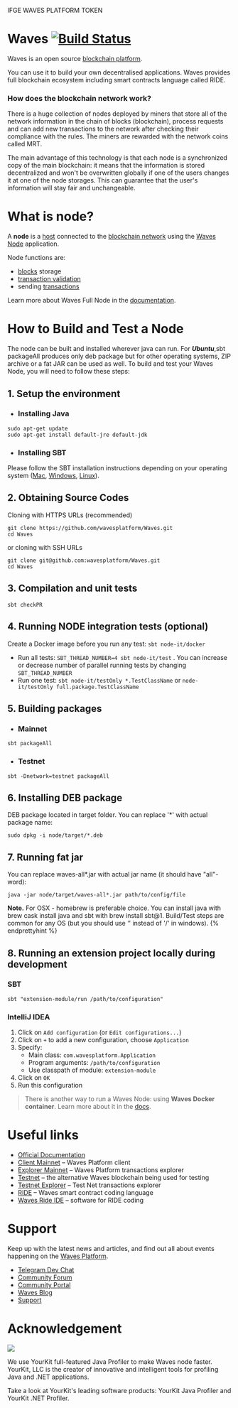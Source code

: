 IFGE WAVES PLATFORM TOKEN 

# Waves [![Build Status](https://travis-ci.org/wavesplatform/Waves.svg?branch=master)](https://travis-ci.org/wavesplatform/Waves)

Waves is an open source [blockchain platform](https://wavesplatform.com/).

You can use it to build your own decentralised applications. Waves provides full blockchain ecosystem including smart contracts language called RIDE.

### How does the blockchain network work?

There is a huge collection of nodes deployed by miners that store all of the network information in the chain of blocks (blockchain), process requests and can add new transactions to the network after checking their compliance with the rules. The miners are rewarded with the network coins called MRT. 

The main advantage of this technology is that each node is a synchronized copy of the main blockchain: it means that the information is stored decentralized and won't be overwritten globally if one of the users changes it at one of the node storages. This can guarantee that the user's information will stay fair and unchangeable. 



# What is node?

A **node** is a [host](https://en.wikipedia.org/wiki/Host_(network)) connected to the [blockchain network](https://docs.wavesplatform.com/en/blockchain/blockchain-network.html) using the [Waves Node](https://github.com/wavesplatform/Waves) application.

Node functions are:

- [blocks](https://docs.wavesplatform.com/en/blockchain/block.html) storage
- [transaction validation](https://docs.wavesplatform.com/en/blockchain/transaction/transaction-validation.html)
- sending [transactions](https://docs.wavesplatform.com/en/blockchain/transaction.html)



Learn more about Waves Full Node in the [documentation](https://docs.wavesplatform.com/en/waves-node/what-is-a-full-node.html).





# How to Build and Test a Node

The node can be built and installed wherever java can run. For ***Ubuntu***,sbt packageAll ‌produces only deb package but for other operating systems, ZIP archive or a fat JAR can be used as well. To build and test your Waves Node, you will need to follow these steps:



## 1. Setup the environment

- ### Installing Java

```
sudo apt-get update
sudo apt-get install default-jre default-jdk
```

- ### Installing SBT

Please follow the SBT installation instructions depending on your operating system ([Mac](https://www.scala-sbt.org/1.0/docs/Installing-sbt-on-Mac.html), [Windows](https://www.scala-sbt.org/1.0/docs/Installing-sbt-on-Windows.html), [Linux](https://www.scala-sbt.org/1.0/docs/Installing-sbt-on-Linux.html)).



## 2. Obtaining Source Codes

Cloning with HTTPS URLs (recommended)

```
git clone https://github.com/wavesplatform/Waves.git
cd Waves
```

or cloning with SSH URLs

```
git clone git@github.com:wavesplatform/Waves.git
cd Waves
```



## 3. Compilation and unit tests

```
sbt checkPR
```



## 4. Running NODE integration tests (optional)

Create a Docker image before you run any test: `sbt node-it/docker`

- Run all tests: `SBT_THREAD_NUMBER=4 sbt node-it/test` . You can increase or decrease number of parallel running tests by changing `SBT_THREAD_NUMBER`
- Run one test: `sbt node-it/testOnly *.TestClassName` or `node-it/testOnly full.package.TestClassName`



## 5. Building packages

- ### Mainnet

```
sbt packageAll
```

- ### Testnet

```
sbt -Dnetwork=testnet packageAll
```



## 6. Installing DEB package

DEB package located in target folder. You can replace '*' with actual package name:

```
sudo dpkg -i node/target/*.deb
```



## 7. Running fat jar

You can replace waves-all*.jar with actual jar name (it should have "all"-word):

```
java -jar node/target/waves-all*.jar path/to/config/file
```

**Note.** For OSX - homebrew is preferable choice. You can install java with brew cask install java and sbt with brew install sbt@1. Build/Test steps are common for any OS (but you should use ‘' instead of '/' in windows). {% endprettyhint %}



## 8. Running an extension project locally during development

### SBT

```
sbt "extension-module/run /path/to/configuration"

```

### IntelliJ IDEA

1. Click on `Add configuration` (or `Edit configurations...`)
2. Click on `+` to add a new configuration, choose `Application`
3. Specify:
   - Main class: `com.wavesplatform.Application`
   - Program arguments: `/path/to/configuration`
   - Use classpath of module: `extension-module`
4. Click on `OK`
5. Run this configuration



> There is another way to run a Waves Node: using **Waves Docker container**. Learn more about it in the [docs](https://docs.wavesplatform.com/en/waves-node/waves-node-in-docker.html). 



# Useful links

- [Official Documentation](https://docs.wavesplatform.com/)
- [Client Mainnet](https://client.wavesplatform.com/) – Waves Platform client
- [Explorer Mainnet](https://wavesexplorer.com/) – Waves Platform transactions explorer
- [Testnet](https://testnet.wavesplatform.com/) – the alternative Waves blockchain being used for testing
- [Testnet Explorer](https://wavesexplorer.com/testnet) – Test Net transactions explorer
- [RIDE](https://github.com/wavesplatform/waves-documentation/blob/master/en/ride/ride-script.md) – Waves smart contract coding language
- [Waves Ride IDE](https://ide.wavesplatform.com/) – software for RIDE coding



# Support

Keep up with the latest news and articles, and find out all about events happening on the [Waves Platform](https://wavesplatform.com/).

- [Telegram Dev Chat](https://t.me/waves_ride_dapps_dev)
- [Community Forum](https://forum.wavesplatform.com/)
- [Community Portal](https://wavescommunity.com/)
- [Waves Blog](https://blog.wavesplatform.com/)
- [Support](https://support.wavesplatform.com/)



# Acknowledgement
[<img src="https://camo.githubusercontent.com/97fa03cac759a772255b93c64ab1c9f76a103681/68747470733a2f2f7777772e796f75726b69742e636f6d2f696d616765732f796b6c6f676f2e706e67">](https://www.yourkit.com/)

We use YourKit full-featured Java Profiler to make Waves node faster. YourKit, LLC is the creator of innovative and intelligent tools for profiling Java and .NET applications.

Take a look at YourKit's leading software products: YourKit Java Profiler and YourKit .NET Profiler.

